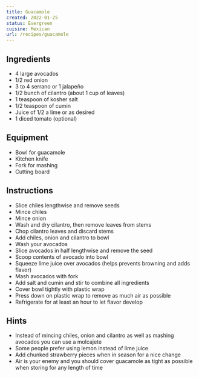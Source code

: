 ```yaml
---
title: Guacamole
created: 2022-01-25
status: Evergreen
cuisine: Mexican
url: /recipes/guacamole
---
```


## Ingredients
- 4 large avocados
- 1/2 red onion
- 3 to 4 serrano or 1 jalapeño
- 1/2 bunch of cilantro (about 1 cup of leaves)
- 1 teaspoon of kosher salt
- 1/2 teaspoon of cumin
- Juice of 1/2 a lime or as desired
- 1 diced tomato (optional)

## Equipment
- Bowl for guacamole
- Kitchen knife
- Fork for mashing
- Cutting board

## Instructions
- Slice chiles lengthwise and remove seeds
- Mince chiles
- Mince onion
- Wash and dry cilantro, then remove leaves from stems
- Chop cilantro leaves and discard stems
- Add chiles, onion and cilantro to bowl
- Wash your avocados
- Slice avocados in half lengthwise and remove the seed
- Scoop contents of avocado into bowl
- Squeeze lime juice over avocados (helps prevents browning and adds flavor)
- Mash avocados with fork
- Add salt and cumin and stir to combine all ingredients
- Cover bowl tightly with plastic wrap
- Press down on plastic wrap to remove as much air as possible
- Refrigerate for at least an hour to let flavor develop

## Hints
- Instead of mincing chiles, onion and cilantro as well as mashing avocados you can use a molcajete
- Some people prefer using lemon instead of lime juice
- Add chunked strawberry pieces when in season for a nice change
- Air is your enemy and you should cover guacamole as tight as possible when storing for any length of time
